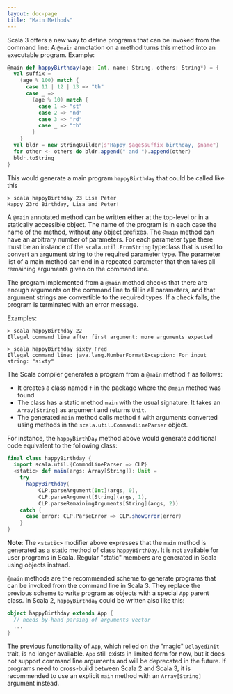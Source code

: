 ```yaml
---
layout: doc-page
title: "Main Methods"
---
```


Scala 3 offers a new way to define programs that can be invoked from the command line:
A `@main` annotation on a method turns this method into an executable program.
Example:
```scala
@main def happyBirthday(age: Int, name: String, others: String*) = {
  val suffix =
    (age % 100) match {
      case 11 | 12 | 13 => "th"
      case _ =>
        (age % 10) match {
          case 1 => "st"
          case 2 => "nd"
          case 3 => "rd"
          case _ => "th"
        }
    }
  val bldr = new StringBuilder(s"Happy $age$suffix birthday, $name")
  for other <- others do bldr.append(" and ").append(other)
  bldr.toString
}
```
This would generate a main program `happyBirthday` that could be called like this
```
> scala happyBirthday 23 Lisa Peter
Happy 23rd Birthday, Lisa and Peter!
```
A `@main` annotated method can be written either at the top-level or in a statically accessible object. The name of the program is in each case the name of the method, without any object prefixes. The `@main` method can have an arbitrary number of parameters.
For each parameter type there must be an instance of the `scala.util.FromString` typeclass
that is used to convert an argument string to the required parameter type.
The parameter list of a main method can end in a repeated parameter that then
takes all remaining arguments given on the command line.

The program implemented from a `@main` method checks that there are enough arguments on
the command line to fill in all parameters, and that argument strings are convertible to
the required types. If a check fails, the program is terminated with an error message.

Examples:

```
> scala happyBirthday 22
Illegal command line after first argument: more arguments expected

> scala happyBirthday sixty Fred
Illegal command line: java.lang.NumberFormatException: For input string: "sixty"
```

The Scala compiler generates a program from a `@main` method `f` as follows:

 - It creates a class named `f` in the package where the `@main` method was found
 - The class has a static method `main` with the usual signature. It takes an `Array[String]`
   as argument and returns `Unit`.
 - The generated `main` method calls method `f` with arguments converted using
   methods in the `scala.util.CommandLineParser` object.

For instance, the `happyBirthDay` method above would generate additional code equivalent to the following class:
```scala
final class happyBirthday {
  import scala.util.{CommndLineParser => CLP}
  <static> def main(args: Array[String]): Unit =
    try
      happyBirthday(
          CLP.parseArgument[Int](args, 0),
          CLP.parseArgument[String](args, 1),
          CLP.parseRemainingArguments[String](args, 2))
    catch {
      case error: CLP.ParseError => CLP.showError(error)
    }
}
```
**Note**: The `<static>` modifier above expresses that the `main` method is generated
as a static method of class `happyBirthDay`. It is not available for user programs in Scala. Regular "static" members are generated in Scala using objects instead.

`@main` methods are the recommended scheme to generate programs that can be invoked from the command line in Scala 3. They replace the previous scheme to write program as objects with a special `App` parent class. In Scala 2, `happyBirthday` could be written also like this:

```scala
object happyBirthday extends App {
  // needs by-hand parsing of arguments vector
  ...
}
```

The previous functionality of `App`, which relied on the "magic" `DelayedInit` trait, is no longer available. `App` still exists in limited form for now, but it does not support command line arguments and will be deprecated in the future. If programs need to cross-build
between Scala 2 and Scala 3, it is recommended to use an explicit `main` method with an `Array[String]` argument instead.
